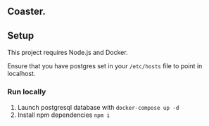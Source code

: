 Coaster.
--------

## Setup

This project requires Node.js and Docker.

Ensure that you have postgres set in your `/etc/hosts` file to point in localhost.

### Run locally

1. Launch postgresql database with `docker-compose up -d`
2. Install npm dependencies `npm i`
